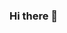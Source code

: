 ### Hi there 👋

<!--
Here are some ideas to get you started:

- 👋 Hi, I’m @Abdelilah2009
- 👀 I’m interested in Coding and I love this job
- 🌱 I’m currently learning js and react js
- I ,m a junior frontend developper

-->

<!-- test
[My Blog](https://github.com/Abdelilah2009/) | [Twitter](https://twitter.com/) | [Github](https://github.com/)

[![GitHub Stats](https://github-readme-stats.vercel.app/api?username=Viralmaniar)](https://github.com/Viralmaniar)


<h2>🌐 Find me here around web: ...</h2>
<p align="center">	
	</a>&nbsp;&nbsp;&nbsp;&nbsp;
	<a href="https://www.instagram.com/viral_maniar/">
		<img src="https://img.shields.io/badge/instagram-%23E4405F.svg?&style=for-the-badge&logo=instagram&logoColor=white" />
	</a>&nbsp;&nbsp;&nbsp;&nbsp;
	<a href="https://www.linkedin.com/in/viralmaniar/">
		<img src="https://img.shields.io/badge/linkedin-%230077B5.svg?&style=for-the-badge&logo=linkedin&logoColor=white" />
	</a>&nbsp;&nbsp;&nbsp;&nbsp;
	<a href="https://twitter.com/maniarviral">
		<img src="https://img.shields.io/badge/twitter-%231DA1F2.svg?&style=for-the-badge&logo=twitter&logoColor=white" />
	</a>&nbsp;&nbsp;&nbsp;&nbsp;
</p>
-->

